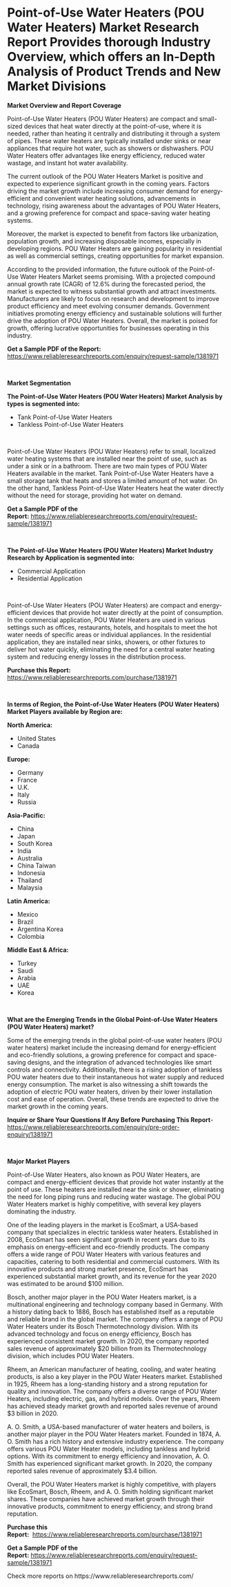 <p><h1>Point-of-Use Water Heaters (POU Water Heaters) Market Research Report Provides thorough Industry Overview, which offers an In-Depth Analysis of Product Trends and New Market Divisions</h1></p><p><strong>Market Overview and Report Coverage</strong></p>
<p><p>Point-of-Use Water Heaters (POU Water Heaters) are compact and small-sized devices that heat water directly at the point-of-use, where it is needed, rather than heating it centrally and distributing it through a system of pipes. These water heaters are typically installed under sinks or near appliances that require hot water, such as showers or dishwashers. POU Water Heaters offer advantages like energy efficiency, reduced water wastage, and instant hot water availability.</p><p>The current outlook of the POU Water Heaters Market is positive and expected to experience significant growth in the coming years. Factors driving the market growth include increasing consumer demand for energy-efficient and convenient water heating solutions, advancements in technology, rising awareness about the advantages of POU Water Heaters, and a growing preference for compact and space-saving water heating systems.</p><p>Moreover, the market is expected to benefit from factors like urbanization, population growth, and increasing disposable incomes, especially in developing regions. POU Water Heaters are gaining popularity in residential as well as commercial settings, creating opportunities for market expansion.</p><p>According to the provided information, the future outlook of the Point-of-Use Water Heaters Market seems promising. With a projected compound annual growth rate (CAGR) of 12.6% during the forecasted period, the market is expected to witness substantial growth and attract investments. Manufacturers are likely to focus on research and development to improve product efficiency and meet evolving consumer demands. Government initiatives promoting energy efficiency and sustainable solutions will further drive the adoption of POU Water Heaters. Overall, the market is poised for growth, offering lucrative opportunities for businesses operating in this industry.</p></p>
<p><strong>Get a Sample PDF of the Report:</strong> <a href="https://www.reliableresearchreports.com/enquiry/request-sample/1381971">https://www.reliableresearchreports.com/enquiry/request-sample/1381971</a></p>
<p>&nbsp;</p>
<p><strong>Market Segmentation</strong></p>
<p><strong>The Point-of-Use Water Heaters (POU Water Heaters) Market Analysis by types is segmented into:</strong></p>
<p><ul><li>Tank Point-of-Use Water Heaters</li><li>Tankless Point-of-Use Water Heaters</li></ul></p>
<p>&nbsp;</p>
<p><p>Point-of-Use Water Heaters (POU Water Heaters) refer to small, localized water heating systems that are installed near the point of use, such as under a sink or in a bathroom. There are two main types of POU Water Heaters available in the market. Tank Point-of-Use Water Heaters have a small storage tank that heats and stores a limited amount of hot water. On the other hand, Tankless Point-of-Use Water Heaters heat the water directly without the need for storage, providing hot water on demand.</p></p>
<p><strong>Get a Sample PDF of the Report:</strong>&nbsp;<a href="https://www.reliableresearchreports.com/enquiry/request-sample/1381971">https://www.reliableresearchreports.com/enquiry/request-sample/1381971</a></p>
<p>&nbsp;</p>
<p><strong>The Point-of-Use Water Heaters (POU Water Heaters) Market Industry Research by Application is segmented into:</strong></p>
<p><ul><li>Commercial Application</li><li>Residential Application</li></ul></p>
<p>&nbsp;</p>
<p><p>Point-of-Use Water Heaters (POU Water Heaters) are compact and energy-efficient devices that provide hot water directly at the point of consumption. In the commercial application, POU Water Heaters are used in various settings such as offices, restaurants, hotels, and hospitals to meet the hot water needs of specific areas or individual appliances. In the residential application, they are installed near sinks, showers, or other fixtures to deliver hot water quickly, eliminating the need for a central water heating system and reducing energy losses in the distribution process.</p></p>
<p><strong>Purchase this Report:</strong>&nbsp; <a href="https://www.reliableresearchreports.com/purchase/1381971">https://www.reliableresearchreports.com/purchase/1381971</a></p>
<p>&nbsp;</p>
<p><strong>In terms of Region, the Point-of-Use Water Heaters (POU Water Heaters) Market Players available by Region are:</strong></p>
<p>
    <p> <strong> North America: </strong>
        <ul>
            <li>United States</li>
            <li>Canada</li>
        </ul>
        </p> 
    <p> <strong> Europe: </strong>
        <ul>
            <li>Germany</li>
            <li>France</li>
            <li>U.K.</li>
            <li>Italy</li>
            <li>Russia</li>
        </ul>
        </p> 
    <p> <strong> Asia-Pacific: </strong>
        <ul>
            <li>China</li>
            <li>Japan</li>
            <li>South Korea</li>
            <li>India</li>
            <li>Australia</li>
            <li>China Taiwan</li>
            <li>Indonesia</li>
            <li>Thailand</li>
            <li>Malaysia</li>
        </ul>
        </p> 
    <p> <strong> Latin America: </strong>
        <ul>
            <li>Mexico</li>
            <li>Brazil</li>
            <li>Argentina Korea</li>
            <li>Colombia</li>
        </ul>
        </p> 
    <p> <strong> Middle East & Africa: </strong>
        <ul>
            <li>Turkey</li>
            <li>Saudi</li>
            <li>Arabia</li>
            <li>UAE</li>
            <li>Korea</li>
        </ul>
    </p>
    </p>
<p>&nbsp;</p>
<p><strong>What are the Emerging Trends in the Global Point-of-Use Water Heaters (POU Water Heaters) market?</strong></p>
<p><p>Some of the emerging trends in the global point-of-use water heaters (POU water heaters) market include the increasing demand for energy-efficient and eco-friendly solutions, a growing preference for compact and space-saving designs, and the integration of advanced technologies like smart controls and connectivity. Additionally, there is a rising adoption of tankless POU water heaters due to their instantaneous hot water supply and reduced energy consumption. The market is also witnessing a shift towards the adoption of electric POU water heaters, driven by their lower installation cost and ease of operation. Overall, these trends are expected to drive the market growth in the coming years.</p></p>
<p><strong>Inquire or Share Your Questions If Any Before Purchasing This Report</strong>- <a href="https://www.reliableresearchreports.com/enquiry/pre-order-enquiry/1381971">https://www.reliableresearchreports.com/enquiry/pre-order-enquiry/1381971</a></p>
<p>&nbsp;</p>
<p><strong>Major Market Players</strong></p>
<p><p>Point-of-Use Water Heaters, also known as POU Water Heaters, are compact and energy-efficient devices that provide hot water instantly at the point of use. These heaters are installed near the sink or shower, eliminating the need for long piping runs and reducing water wastage. The global POU Water Heaters market is highly competitive, with several key players dominating the industry.</p><p>One of the leading players in the market is EcoSmart, a USA-based company that specializes in electric tankless water heaters. Established in 2008, EcoSmart has seen significant growth in recent years due to its emphasis on energy-efficient and eco-friendly products. The company offers a wide range of POU Water Heaters with various features and capacities, catering to both residential and commercial customers. With its innovative products and strong market presence, EcoSmart has experienced substantial market growth, and its revenue for the year 2020 was estimated to be around $100 million.</p><p>Bosch, another major player in the POU Water Heaters market, is a multinational engineering and technology company based in Germany. With a history dating back to 1886, Bosch has established itself as a reputable and reliable brand in the global market. The company offers a range of POU Water Heaters under its Bosch Thermotechnology division. With its advanced technology and focus on energy efficiency, Bosch has experienced consistent market growth. In 2020, the company reported sales revenue of approximately $20 billion from its Thermotechnology division, which includes POU Water Heaters.</p><p>Rheem, an American manufacturer of heating, cooling, and water heating products, is also a key player in the POU Water Heaters market. Established in 1925, Rheem has a long-standing history and a strong reputation for quality and innovation. The company offers a diverse range of POU Water Heaters, including electric, gas, and hybrid models. Over the years, Rheem has achieved steady market growth and reported sales revenue of around $3 billion in 2020.</p><p>A. O. Smith, a USA-based manufacturer of water heaters and boilers, is another major player in the POU Water Heaters market. Founded in 1874, A. O. Smith has a rich history and extensive industry experience. The company offers various POU Water Heater models, including tankless and hybrid options. With its commitment to energy efficiency and innovation, A. O. Smith has experienced significant market growth. In 2020, the company reported sales revenue of approximately $3.4 billion.</p><p>Overall, the POU Water Heaters market is highly competitive, with players like EcoSmart, Bosch, Rheem, and A. O. Smith holding significant market shares. These companies have achieved market growth through their innovative products, commitment to energy efficiency, and strong brand reputation.</p></p>
<p><strong>Purchase this Report:</strong>&nbsp;&nbsp;<a href="https://www.reliableresearchreports.com/purchase/1381971">https://www.reliableresearchreports.com/purchase/1381971</a></p>
<p></p>
<p><strong>Get a Sample PDF of the Report:</strong>&nbsp;<a href="https://www.reliableresearchreports.com/enquiry/request-sample/1381971">https://www.reliableresearchreports.com/enquiry/request-sample/1381971</a></p>
<p>Check more reports on https://www.reliableresearchreports.com/</p>